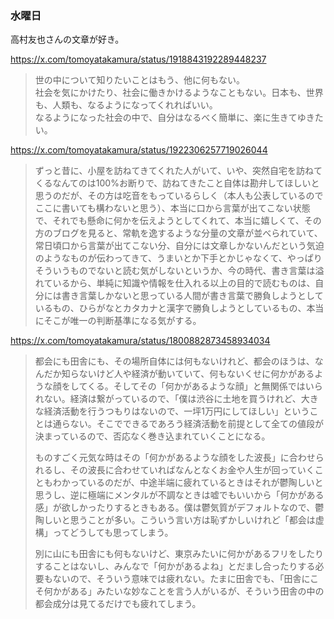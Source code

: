 ### 水曜日

高村友也さんの文章が好き。

https://x.com/tomoyatakamura/status/1918843192289448237

> 世の中について知りたいことはもう、他に何もない。<br>
> 社会を気にかけたり、社会に働きかけるようなこともない。日本も、世界も、人類も、なるようになってくれればいい。<br>
> なるようになった社会の中で、自分はなるべく簡単に、楽に生きてゆきたい。

https://x.com/tomoyatakamura/status/1922306257719026044

> ずっと昔に、小屋を訪ねてきてくれた人がいて、いや、突然自宅を訪ねてくるなんてのは100%お断りで、訪ねてきたこと自体は勘弁してほしいと思うのだが、その方は吃音をもっているらしく（本人も公表しているのでここに書いても構わないと思う）、本当に口から言葉が出てこない状態で、それでも懸命に何かを伝えようとしてくれて、本当に嬉しくて、その方のブログを見ると、常軌を逸するような分量の文章が並べられていて、常日頃口から言葉が出てこない分、自分には文章しかないんだという気迫のようなものが伝わってきて、うまいとか下手とかじゃなくて、やっぱりそういうものでないと読む気がしないというか、今の時代、書き言葉は溢れているから、単純に知識や情報を仕入れる以上の目的で読むものは、自分には書き言葉しかないと思っている人間が書き言葉で勝負しようとしているもの、ひらがなとカタカナと漢字で勝負しようとしているもの、本当にそこが唯一の判断基準になる気がする。

https://x.com/tomoyatakamura/status/1800882873458934034

> 都会にも田舎にも、その場所自体には何もないけれど、都会のほうは、なんだか知らないけど人や経済が動いていて、何もないくせに何かがあるような顔をしてくる。そしてその「何かがあるような顔」と無関係ではいられない。経済は繋がっているので、「僕は渋谷に土地を買うけれど、大きな経済活動を行うつもりはないので、一坪1万円にしてほしい」ということは通らない。そこでできるであろう経済活動を前提として全ての値段が決まっているので、否応なく巻き込まれていくことになる。
>
> ものすごく元気な時はその「何かがあるような顔をした波長」に合わせられるし、その波長に合わせていればなんとなくお金や人生が回っていくこともわかっているのだが、中途半端に疲れているときはそれが鬱陶しいと思うし、逆に極端にメンタルが不調なときは嘘でもいいから「何かがある感」が欲しかったりするときもある。僕は鬱気質がデフォルトなので、鬱陶しいと思うことが多い。こういう言い方は恥ずかしいけれど「都会は虚構」ってどうしても思ってしまう。
>
> 別に山にも田舎にも何もないけど、東京みたいに何かがあるフリをしたりすることはないし、みんなで「何かがあるよね」とだまし合ったりする必要もないので、そういう意味では疲れない。たまに田舎でも、「田舎にこそ何かがある」みたいな妙なことを言う人がいるが、そういう田舎の中の都会成分は見てるだけでも疲れてしまう。
